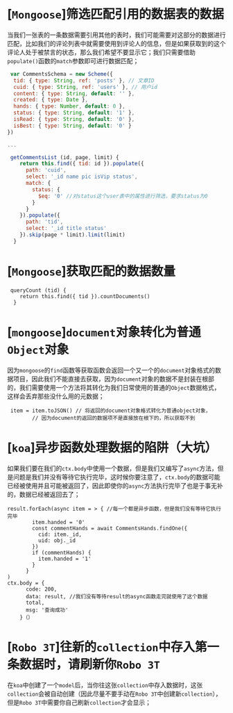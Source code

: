 # [`Mongoose`]筛选匹配引用的数据表的数据

当我们一张表的一条数据需要引用其他的表时，我们可能需要对这部分的数据进行匹配，比如我们的评论列表中就需要使用到评论人的信息，但是如果获取到的这个评论人处于被禁言的状态，那么我们希望不要显示它；我们只需要借助`populate()`函数的`match`参数即可进行数据匹配；

```js
 var CommentsSchema = new Scheme({
  tid: { type: String, ref: 'posts' }, // 文章ID
  cuid: { type: String, ref: 'users' }, // 用户id
  content: { type: String, default: '' },
  created: { type: Date },
  hands: { type: Number, default: 0 },
  status: { type: String, default: '1' },
  isRead: { type: String, default: '0' },
  isBest: { type: String, default: '0' }
})

...

 getCommentsList (id, page, limit) {
    return this.find({ tid: id }).populate({
      path: 'cuid',
      select: '_id name pic isVip status',
      match: {
        status: {
          $eq: '0' //对status这个user表中的属性进行筛选，要求status为0
        }
      }
    }).populate({
      path: 'tid',
      select: '_id title status'
    }).skip(page * limit).limit(limit)
  }
```

# [`Mongoose`]获取匹配的数据数量

```
 queryCount (tid) {
    return this.find({ tid }).countDocuments()
  }
```

# [`mongoose`]`document`对象转化为普通`Object`对象

因为`mongoose`的`find`函数等获取函数会返回一个又一个的`document`对象格式的数据项目，因此我们不能直接去获取，因为`document`对象的数据不是封装在根部的，我们需要使用一个方法将其转化为我们日常使用的普通的`Object`数据格式，这样会丢弃那些没什么用的元数据；

```
 item = item.toJSON() // 将返回的document对象格式转化为普通object对象，
        // 因为document的返回的数据项不是直接放在根下的，所以获取不到
```

# [`koa`]异步函数处理数据的陷阱（大坑）

如果我们要在我们的`ctx.body`中使用一个数据，但是我们又编写了`async`方法，但是问题是我们并没有等待它执行完毕，这时候你要注意了，`ctx.body`的数据可能已经被使用并且可能被返回了，因此即使你的`async`方法执行完毕了也是于事无补的，数据已经被返回去了；

```
result.forEach(async item = > { //每一个都是异步函数，但是我们没有等待它执行完毕
        item.handed = '0'
        const commentHands = await CommentsHands.findOne({
          cid: item._id,
          uid: obj._id
        })
        if (commentHands) {
          item.handed = '1'
        }
      }
)
ctx.body = {
      code: 200,
      data: result, //我们没有等待result的async函数走完就使用了这个数据
      total,
      msg: '查询成功'
    }（）
```

# [`Robo 3T`]往新的`collection`中存入第一条数据时，请刷新你`Robo 3T`

在`koa`中创建了一个`model`后，当你往这张`collection`中存入数据时，这张`collection`会被自动创建（因此尽量不要手动在`Robo 3T`中创建新`collection`），但是`Robo 3T`中需要你自己刷新`collection`才会显示；

